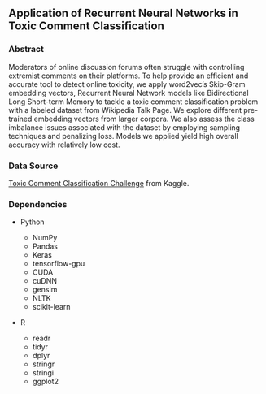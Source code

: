 ## Application of Recurrent Neural Networks in Toxic Comment Classification

### Abstract

Moderators of online discussion forums often struggle with controlling extremist comments on their platforms. To help provide an efficient and accurate tool to detect online toxicity, we apply word2vec’s Skip-Gram embedding vectors, Recurrent Neural Network models like Bidirectional Long Short-term Memory to tackle a toxic comment classification problem with a labeled dataset from Wikipedia Talk Page. We explore different pre-trained embedding vectors from larger corpora. We also assess the class imbalance issues associated with the dataset by employing sampling techniques and penalizing loss. Models we applied yield high overall accuracy with relatively low cost.

### Data Source
[Toxic Comment Classification Challenge](https://www.kaggle.com/c/jigsaw-toxic-comment-classification-challenge) from Kaggle.

### Dependencies

- Python
  - NumPy
  - Pandas  
  - Keras
  - tensorflow-gpu
  - CUDA
  - cuDNN
  - gensim
  - NLTK
  - scikit-learn

- R

  - readr
  - tidyr
  - dplyr
  - stringr
  - stringi
  - ggplot2

